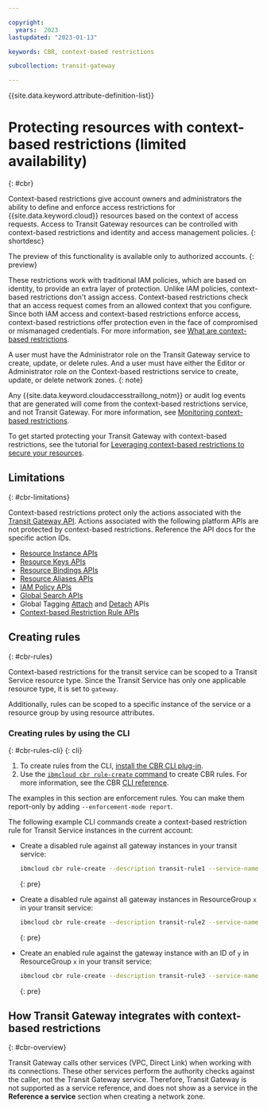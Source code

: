 ```yaml
---

copyright:
  years:  2023
lastupdated: "2023-01-13"

keywords: CBR, context-based restrictions

subcollection: transit-gateway

---
```


{{site.data.keyword.attribute-definition-list}}

# Protecting resources with context-based restrictions (limited availability)
{: #cbr}

Context-based restrictions give account owners and administrators the ability to define and enforce access restrictions for {{site.data.keyword.cloud}} resources based on the context of access requests. Access to Transit Gateway resources can be controlled with context-based restrictions and identity and access management policies.
{: shortdesc}

The preview of this functionality is available only to authorized accounts. {: preview}

These restrictions work with traditional IAM policies, which are based on identity, to provide an extra layer of protection. Unlike IAM policies, context-based restrictions don't assign access. Context-based restrictions check that an access request comes from an allowed context that you configure. Since both IAM access and context-based restrictions enforce access, context-based restrictions offer protection even in the face of compromised or mismanaged credentials. For more information, see [What are context-based restrictions](/docs/account?topic=account-context-restrictions-whatis).

A user must have the Administrator role on the Transit Gateway service to create, update, or delete rules. And a user must have either the Editor or Administrator role on the Context-based restrictions service to create, update, or delete network zones.
{: note}

Any {{site.data.keyword.cloudaccesstraillong_notm}} or audit log events that are generated will come from the context-based restrictions service, and not Transit Gateway. For more information, see [Monitoring context-based restrictions](/docs/account?topic=account-cbr-monitor).

To get started protecting your Transit Gateway with context-based restrictions, see the tutorial for [Leveraging context-based restrictions to secure your resources](/docs/account?topic=account-context-restrictions-tutorial).

## Limitations
{: #cbr-limitations}

Context-based restrictions protect only the actions associated with the [Transit Gateway API](/apidocs/transit-gateway). Actions associated with the following platform APIs are not protected by context-based restrictions. Reference the API docs for the specific action IDs.

- [Resource Instance APIs](/apidocs/resource-controller/resource-controller#list-resource-instances)
- [Resource Keys APIs](/apidocs/resource-controller/resource-controller#list-resource-keys)
- [Resource Bindings APIs](/apidocs/resource-controller/resource-controller#list-resource-bindings)
- [Resource Aliases APIs](/apidocs/resource-controller/resource-controller#list-resource-aliases)
- [IAM Policy APIs](/apidocs/iam-policy-management#list-policies)
- [Global Search APIs](/apidocs/search)
- Global Tagging [Attach](/apidocs/tagging#attach-tag) and [Detach](/apidocs/tagging#detach-tag) APIs
- [Context-based Restriction Rule APIs](/apidocs/context-based-restrictions#create-rule)

## Creating rules
{: #cbr-rules}

Context-based restrictions for the transit service can be scoped to a Transit Service resource type. Since the Transit Service has only one applicable resource type, it is set to `gateway`.

Additionally, rules can be scoped to a specific instance of the service or a resource group by using resource attributes. 

### Creating rules by using the CLI
{: #cbr-rules-cli}
{: cli}

1. To create rules from the CLI, [install the CBR CLI plug-in](/docs/account?topic=cli-cbr-plugin#install-cbr-plugin).
1. Use the [`ibmcloud cbr rule-create` command](/docs/account?topic=cli-cbr-plugin#cbr-cli-rule-create-command) to create CBR rules. For more information, see the CBR [CLI reference](/docs/account?topic=cli-cbr-plugin#cbr-zones-cli).

The examples in this section are enforcement rules. You can make them report-only by adding `--enforcement-mode report`. 

The following example CLI commands create a context-based restriction rule for Transit Service instances in the current account:
	
* Create a disabled rule against all gateway instances in your transit service:

   ```sh
   ibmcloud cbr rule-create --description transit-rule1 --service-name transit --resource-type gateway --zone-id=<zone_id> --enforcement-mode disabled
   ```
   {: pre}

* Create a disabled rule against all gateway instances in ResourceGroup `x` in your transit service:

   ```sh
   ibmcloud cbr rule-create --description transit-rule2 --service-name transit --resource-type gateway --resource-attributes "resourceGroupId=<rg_x_id>" --zone-id=<zone_id> --enforcement-mode disabled
   ```
   {: pre}

* Create an enabled rule against the gateway instance with an ID of `y` in ResourceGroup `x` in your transit service:

   ```sh
   ibmcloud cbr rule-create --description transit-rule3 --service-name transit --resource-type gateway --resource-attributes "resource=<id_y>,resourceGroupId=<rg_x_id>" --zone-id=<zone_id> --enforcement-mode disabled
   ```
   {: pre}
   
## How Transit Gateway integrates with context-based restrictions
{: #cbr-overview}

Transit Gateway calls other services (VPC, Direct Link) when working with its connections. These other services perform the authority checks against the caller, not the Transit Gateway service. Therefore, Transit Gateway is not supported as a service reference, and does not show as a service in the **Reference a service** section when creating a network zone.
